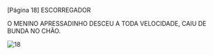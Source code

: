 [Página 18]
ESCORREGADOR

O MENINO APRESSADINHO
DESCEU A TODA VELOCIDADE,
CAIU DE BUNDA NO CHÃO.

![18](./img/page_18-01.jpg)
